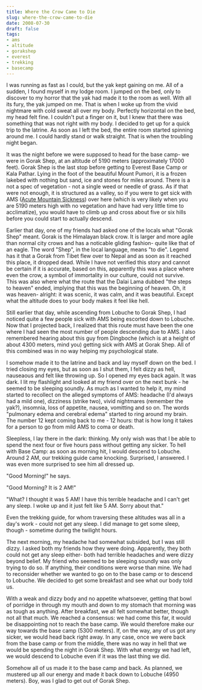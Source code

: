 ```yaml
---
title: Where the Crow Came to Die
slug: where-the-crow-came-to-die
date: 2008-07-30
draft: false
tags:
- ams
- altitude
- gorakshep
- everest
- trekking
- basecamp
---
```

I was running as fast as I could, but the yak kept gaining on me. All of a sudden, I found myself in my lodge room. I jumped on the bed, only to discover to my horror that the yak had made it to the room as well. With all its fury, the yak jumped on me. That is when I woke up from the vivid nightmare with cold sweat all over my body. Perfectly horizontal on the bed, my head felt fine. I couldn't put a finger on it, but I knew that there was something that was not right with my body. I decided to get up for a quick trip to the latrine. As soon as I left the bed, the entire room started spinning around me. I could hardly stand or walk straight. That is when the troubling night began.

It was the night before we were supposed to head for the base camp- we were in Gorak Shep, at an altitude of 5190 meters (approximately 17000 feet). Gorak Shep is the last stop before getting to Everest Base Camp or Kala Pathar. Lying in the foot of the beautiful Mount Pumori, it is a frozen lakebed with nothing but sand, ice and stones for miles around. There is a not a spec of vegetation - not a single weed or needle of grass. As if that were not enough, it is structured as a valley, so if you were to get sick with AMS ([Acute Mountain Sickness](https://en.wikipedia.org/wiki/Altitude_sickness)) over here (which is very likely when you are 5190 meters high with no vegetation and have had very little time to acclimatize), you would have to climb up and cross about five or six hills before you could start to actually descend.

Earlier that day, one of my friends had asked one of the locals what "Gorak Shep" meant. Gorak is the Himalayan black crow. It is larger and more agile than normal city crows and has a noticable gliding fashion- quite like that of an eagle. The word "Shep", in the local language, means "to die". Legend has it that a Gorak from Tibet flew over to Nepal and as soon as it reached this place, it dropped dead. While I have not verified this story and cannot be certain if it is accurate, based on this, apparently this was a place where even the crow, a symbol of immortality in our culture, could not survive. This was also where what the route that the Dalai Lama dubbed "the steps to heaven" ended, implying that this was the beginning of heaven. Oh, it was heaven- alright: it was scenic, it was calm, and it was beautiful. Except what the altitude does to your body makes it feel like hell.

Still earlier that day, while ascending from Lobuche to Gorak Shep, I had noticed quite a few people sick with AMS being escorted down to Lobuche. Now that I projected back, I realized that this route must have been the one where I had seen the most number of people descending due to AMS. I also remembered hearing about this guy from Dingboche (which is at a height of about 4300 meters, mind you) getting sick with AMS at Gorak Shep. All of this combined was in no way helping my psychological state.

I somehow made it to the latrine and back and lay myself down on the bed. I tried closing my eyes, but as soon as I shut them, I felt dizzy as hell, nauseaous and felt like throwing up. So I opened my eyes back again. It was dark. I lit my flashlight and looked at my friend over on the next bunk - he seemed to be sleeping soundly. As much as I wanted to help it, my mind started to recollect on the alleged symptoms of AMS: headache (I'd always had a mild one), dizziness (strike two), vivid nightmares (remember the yak?), insomnia, loss of appetite, nausea, vomitting and so on. The words "pulmonary edema and cerebral edema" started to ring around my brain. The number 12 kept coming back to me - 12 hours: that is how long it takes for a person to go from mild AMS to coma or death.

Sleepless, I lay there in the dark: thinking. My only wish was that I be able to spend the next four or five hours pass without getting any sicker. To hell with Base Camp: as soon as morning hit, I would descend to Lobuche. Around 2 AM, our trekking guide came knocking. Surprised, I answered. I was even more surprised to see him all dressed up.

"Good Morning!" he says.

"Good Morning? It is 2 AM!"

"What? I thought it was 5 AM! I have this terrible headache and I can't get any sleep. I woke up and it just felt like 5 AM. Sorry about that."

Even the trekking guide, for whom traversing these altitudes was all in a day's work - could not get any sleep. I did manage to get some sleep, though - sometime during the twilight hours.

The next morning, my headache had somewhat subsided, but I was still dizzy. I asked both my friends how they were doing. Apparently, they both could not get any sleep either- both had terrible headaches and were dizzy beyond belief. My friend who seemed to be sleeping soundly was only trying to do so. If anything, their conditions were worse than mine. We had to reconsider whether we wanted to go on to the base camp or to descend to Lobuche. We decided to get some breakfast and see what our body told us.

With a weak and dizzy body and no appetite whatsoever, getting that bowl of porridge in through my mouth and down to my stomach that morning was as tough as anything. After breakfast, we all felt somewhat better, though not all that much. We reached a consensus: we had come this far, it would be disappointing not to reach the base camp. We would therefore make our way towards the base camp (5300 meters). If, on the way, any of us got any sicker, we would head back right away. In any case, once we were back from the base camp or from the middle, there was no way in hell that we would be spending the night in Gorak Shep. With what energy we had left, we would descend to Lobuche even if it was the last thing we did.

Somehow all of us made it to the base camp and back. As planned, we mustered up all our energy and made it back down to Lobuche (4950 meters). Boy, was I glad to get out of Gorak Shep.